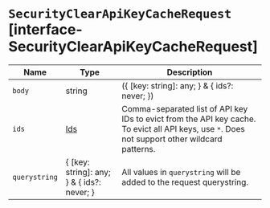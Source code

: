 # `SecurityClearApiKeyCacheRequest` [interface-SecurityClearApiKeyCacheRequest]

| Name | Type | Description |
| - | - | - |
| `body` | string | ({ [key: string]: any; } & { ids?: never; }) | All values in `body` will be added to the request body. |
| `ids` | [Ids](./Ids.md) | Comma-separated list of API key IDs to evict from the API key cache. To evict all API keys, use `*`. Does not support other wildcard patterns. |
| `querystring` | { [key: string]: any; } & { ids?: never; } | All values in `querystring` will be added to the request querystring. |
